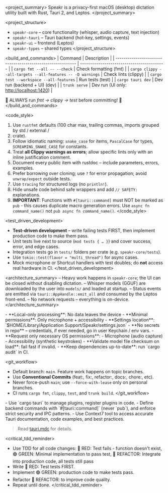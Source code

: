 <project_summary>
Speakr is a privacy-first macOS (desktop) dictation utility built with Rust, Tauri 2, and Leptos.
</project_summary>

<project_structure>

- `speakr-core` – core functionality (whisper, audio capture, text injection)
- `speakr-tauri` – Tauri backend (hot-key, settings, events)
- `speakr-ui` – frontend (Leptos)
- `speakr-types` – shared types
</project_structure>

<build_and_commands>
| Command                                                    | Description                                |
| ---------------------------------------------------------- | ------------------------------------------ |
| `cargo fmt --all -- --check`                               | Check formatting (fmt)                     |
| `cargo clippy --all-targets --all-features -- -D warnings` | Check lints (clippy)                       |
| `cargo test --workspace --all-features`                    | Run tests (test)                           |
| `cargo tauri dev`                                          | Dev run (backend + UI) (dev)               |
| `trunk serve`                                              | Dev run (UI only: <http://localhost:1420>) |

🚨 ALWAYS run *fmt → clippy → test* before committing! 🚨
</build_and_commands>

<code_style>

1. Use `rustfmt` defaults (100 char max, trailing commas, imports grouped by std / external /
2. crate).
3. Follow idiomatic naming: `snake_case` for items, `PascalCase` for types, `SCREAMING_SNAKE_CASE`
   for constants.
4. Treat **all Clippy warnings as errors**; allow specific lints only with an inline justification
   comment.
5. Document every public item with rustdoc – include parameters, errors, examples.
6. Prefer borrowing over cloning; use `?` for error propagation; avoid `unwrap/expect` outside
   tests.
7. Use `tracing` for structured logs (no `println!`).
8. Hide unsafe code behind safe wrappers and add `// SAFETY:` explanations.
9. **IMPORTANT**: Functions with `#[tauri::command]` must NOT be marked as `pub` - this causes
   duplicate macro generation errors. Use `async fn command_name()` not `pub async fn
   command_name()`.
</code_style>

<test_driven_development>

- **Test-driven development** – write failing tests FIRST, then implement production code to make
  them pass.
- Unit tests live next to source (`mod tests { … }`) and cover success, error, and edge cases.
- Integration tests go in `tests/` folders per crate (e.g. `speakr-core/tests`).
- Use `tokio::test(flavor = "multi_thread")` for async cases.
- Mock microphone or Shortcut handlers with test doubles; do **not** access real hardware in CI.
</test_driven_development>

<architecture_summary>
– Heavy work happens in `speakr-core`; the UI can be closed without disabling dictation.
– Whisper models (GGUF) are downloaded by the user into `models/` and loaded at startup.
– Status events are emitted via `tauri::AppHandle::emit_all` and consumed by the Leptos front-end.
– No network requests – everything is on-device.
</architecture_summary>

<security>
- **Local-only processing**: No data leaves the device
- **Minimal permissions**: Only microphone + accessibility
- **Settings location**: `$HOME/Library/Application Support/Speakr/settings.json`
- **No secrets in repo** – credentials, if ever needed, go in user Keychain / env vars.
- **Request only necessary OS permissions**:
  - Microphone (audio capture)
  - Accessibility (synthetic keystrokes)
- **Validate model file checksum on load**: fail fast if invalid.
- **Keep dependencies up-to-date**: run `cargo audit` in CI.
</security>

<git_workflow>

- Default branch: `main`.  Feature work happens on topic branches.
- Use **Conventional Commits** (feat:, fix:, refactor:, docs:, chore:, etc).
- Never force-push `main`; use `--force-with-lease` only on personal branches.
- CI runs `cargo fmt`, `clippy`, `test`, and `trunk build`.
</git_workflow>

<tauri>
- Use `cargo tauri` to manage plugins, register plugins in code.
- Define backend commands with `#[tauri::command]` (never `pub`), and enforce strict security and
  IPC patterns.
- Use Context7 tool to access accurate Tauri documentation, code examples, and best practices.

> Read [tauri.mdc](/.cursor/rules/tauri.mdc) for details.
</tauri>

<critical_tdd_reminder>

- Use TDD for all code changes: 🔴 RED: Test fails - function doesn't exist, 🟢 GREEN: Minimal
  implementation to pass test, 🔵 REFACTOR: Integrate into production code, all tests still pass
- Write 🔴 RED: Test tests FIRST.
- Implement 🟢 GREEN: production code to make tests pass.
- Refactor 🔵 REFACTOR: to improve code quality.
- Repeat until done.
</critical_tdd_reminder>
